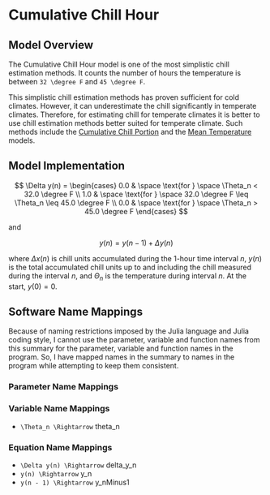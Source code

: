 # Cumulative Chill Hour

## Model Overview

The Cumulative Chill Hour model is one of the most simplistic chill estimation methods. It counts the number of hours the temperature is between ``32 \degree F`` and ``45 \degree F``.

This simplistic chill estimation methods has proven sufficient for cold climates. However, it can underestimate the chill significantly in temperate climates. Therefore, for estimating chill for temperate climates it is better to use chill estimation methods better suited for temperate climate. Such methods include the [Cumulative Chill Portion](chill_CumulativeChillPortion.md) and the [Mean Temperature](chill_MeanTemperature.md) models.

## Model Implementation

```math

\Delta y(n) =
\begin{cases}
    0.0
    &   \space \text{for } \space \Theta_n < 32.0 \degree F \\
    1.0
    &   \space \text{for } \space 32.0 \degree F \leq \Theta_n \leq 45.0 \degree F \\
    0.0
    &   \space \text{for } \space \Theta_n > 45.0 \degree F
\end{cases}

```

and

```math

y(n) = y(n - 1) + \Delta y(n)

```

where $\Delta x(n)$ is chill units accumulated during the 1-hour time interval $n$, $y(n)$ is the total accumulated chill units up to and including the chill measured during the interval $n$, and $\Theta_n$ is the temperature during interval $n$. At the start, $y(0) = 0$.

## Software Name Mappings

Because of naming restrictions imposed by the Julia language and Julia coding style, I cannot use the parameter, variable and function names from this summary for the parameter, variable and function names in the program. So, I have mapped names in the summary to names in the program while attempting to keep them consistent.

### Parameter Name Mappings

### Variable Name Mappings

- ``\Theta_n \Rightarrow`` theta_n

### Equation Name Mappings

- ``\Delta y(n) \Rightarrow`` delta_y_n
- ``y(n) \Rightarrow`` y_n
- ``y(n - 1) \Rightarrow`` y_nMinus1

